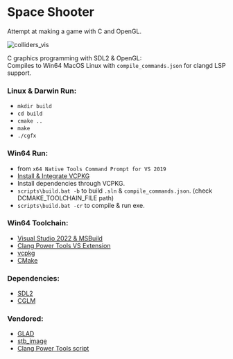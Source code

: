# Space Shooter
Attempt at making a game with C and OpenGL.  

![colliders_vis](https://github.com/IbrahimHindawi/spaceshooter/assets/26623065/56e87c1f-4f40-4b9c-938e-886045919995)


C graphics programming with SDL2 & OpenGL:  
Compiles to Win64 MacOS Linux with `compile_commands.json` for clangd LSP support.

### Linux & Darwin Run:
* `mkdir build`
* `cd build`
* `cmake ..`
* `make`
* `./cgfx`

### Win64 Run:
* from `x64 Native Tools Command Prompt for VS 2019`
* [Install & Integrate VCPKG](https://learn.microsoft.com/en-us/vcpkg/examples/installing-and-using-packages)
* Install dependencies through VCPKG.
* `scripts\build.bat -b` to build `.sln` & `compile_commands.json`. (check DCMAKE_TOOLCHAIN_FILE path)
* `scripts\build.bat -cr` to compile & run exe.

### Win64 Toolchain:
* [Visual Studio 2022 & MSBuild](https://visualstudio.microsoft.com/downloads/)
* [Clang Power Tools VS Extension](https://marketplace.visualstudio.com/items?itemName=caphyon.ClangPowerTools)
* [vcpkg](https://github.com/Microsoft/vcpkg/)  
* [CMake](https://cmake.org/)

### Dependencies:
* [SDL2](https://www.libsdl.org/)  
* [CGLM](https://github.com/recp/cglm)  

### Vendored:
* [GLAD](https://glad.dav1d.de/)  
* [stb_image](https://github.com/nothings/stb)  
* [Clang Power Tools script](https://github.com/Caphyon/clang-power-tools/tree/master/ClangPowerTools/ClangPowerTools/Tooling/v1)
